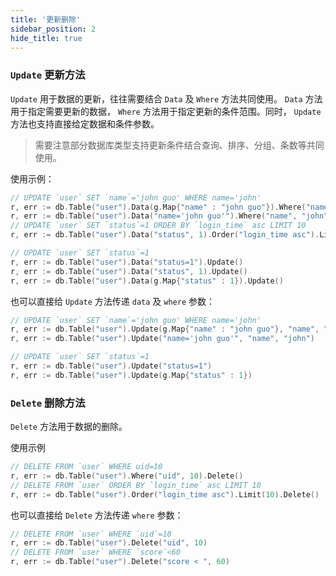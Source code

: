 ```yaml
---
title: '更新删除'
sidebar_position: 2
hide_title: true
---
```


### `Update` 更新方法

`Update` 用于数据的更新，往往需要结合 `Data` 及 `Where` 方法共同使用。 `Data` 方法用于指定需要更新的数据， `Where` 方法用于指定更新的条件范围。同时， `Update` 方法也支持直接给定数据和条件参数。

> 需要注意部分数据库类型支持更新条件结合查询、排序、分组、条数等共同使用。

使用示例：

```go
// UPDATE `user` SET `name`='john guo' WHERE name='john'
r, err := db.Table("user").Data(g.Map{"name" : "john guo"}).Where("name", "john").Update()
r, err := db.Table("user").Data("name='john guo'").Where("name", "john").Update()
// UPDATE `user` SET `status`=1 ORDER BY `login_time` asc LIMIT 10
r, err := db.Table("user").Data("status", 1).Order("login_time asc").Limit(10).Update()

// UPDATE `user` SET `status`=1
r, err := db.Table("user").Data("status=1").Update()
r, err := db.Table("user").Data("status", 1).Update()
r, err := db.Table("user").Data(g.Map{"status" : 1}).Update()

```

也可以直接给 `Update` 方法传递 `data` 及 `where` 参数：

```go
// UPDATE `user` SET `name`='john guo' WHERE name='john'
r, err := db.Table("user").Update(g.Map{"name" : "john guo"}, "name", "john")
r, err := db.Table("user").Update("name='john guo'", "name", "john")

// UPDATE `user` SET `status`=1
r, err := db.Table("user").Update("status=1")
r, err := db.Table("user").Update(g.Map{"status" : 1})

```

### `Delete` 删除方法

`Delete` 方法用于数据的删除。

使用示例

```go
// DELETE FROM `user` WHERE uid=10
r, err := db.Table("user").Where("uid", 10).Delete()
// DELETE FROM `user` ORDER BY `login_time` asc LIMIT 10
r, err := db.Table("user").Order("login_time asc").Limit(10).Delete()

```

也可以直接给 `Delete` 方法传递 `where` 参数：

```go
// DELETE FROM `user` WHERE `uid`=10
r, err := db.Table("user").Delete("uid", 10)
// DELETE FROM `user` WHERE `score`<60
r, err := db.Table("user").Delete("score < ", 60)

```